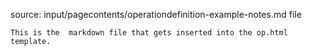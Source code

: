 source: input/pagecontents/operationdefinition-example-notes.md file



    This is the  markdown file that gets inserted into the op.html template.
